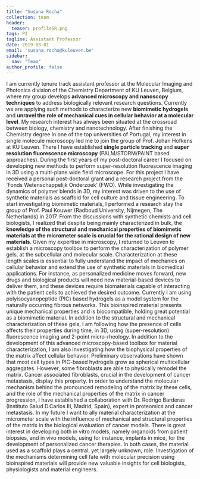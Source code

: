 ```yaml
---
title: "Susana Rocha"
collection: team
header:
  teaser: profileSR.png
tags: PI
tagline: Assistant Professor
date: 2019-08-01
email: 'susana.rocha@kuleuven.be'
sidebar:
  nav: "Team"
author_profile: false
---
```



<p align= "justify">

I am currently tenure track assistant professor at the Molecular Imaging and Photonics division of the Chemistry Department of KU Leuven, Belgium, where my group develops <b>advanced microscopy and nanoscopy techniques</b> to address biologically relevant research questions. Currently we are applying such methods to characterize new <b>biomimetic hydrogels</b> and <b>unravel the role of mechanical cues in cellular behavior at a molecular level</b>.
My research interest has always been situated at the crossroad between biology, chemistry and nanotechnology. After finishing the Chemistry degree in one of the top universities of Portugal, my interest in single molecule microscopy led me to join the group of Prof. Johan Hofkens at KU Leuven. There I have established <b>single particle tracking</b> and <b>super resolution fluorescence microscopy</b> (PALM/STORM/PAINT based approaches).
During the first years of my post-doctoral career I focused on developing new methods to perform super-resolution fluorescence imaging in 3D using a multi-plane wide field microscope. For this project I have received a personal post-doctoral grant and  a research project from the ‘Fonds Wetenschappelijk Onderzoek’ (FWO). While investigating the dynamics of polymer blends in 3D, my interest was driven to the use of synthetic materials as scaffold for cell culture and tissue engineering.
To start investigating biomimetic materials, I performed a research stay the group of Prof. Paul Kouwer (Radboud University, Nijmegen, The Netherlands) in 2017. From the discussions with synthetic chemists and cell biologists, I realized that despite being mainly characterized in bulk, the <b>knowledge of the structural and mechanical properties of biomimetic materials at the micrometer scale is crucial for the rational design of new materials</b>. Given my expertise in microscopy, I returned to Leuven to establish a microscopy toolbox to perform the characterization of polymer gels, at the subcellular and molecular scale. Characterization at these length scales is essential to fully understand the impact of mechanics on cellular behavior and extend the use of synthetic materials in biomedical applications. For instance, as personalized medicine moves forward, new drugs and biological products will need new material-based devices to deliver them, and these devices require biomaterials capable of interacting with the patient cells to achieved the desired outcome.
Currently I am using polyisocyanopeptide (PIC) based hydrogels as a model system for the naturally occurring fibrous networks. This bioinspired material presents unique mechanical properties and is biocompatible, holding great potential as a biomimetic material. In addition to the structural and mechanical characterization of these gels, I am following how the presence of cells affects their properties during time, in 3D, using (super-resolution) fluorescence imaging and 2-point micro-rheology. In addition to the development of this advanced microscopy-based toolbox for material characterization, I am also investigating how the biophysical properties of the matrix affect cellular behavior. Preliminary observations have shown that most cell types in PIC-based hydrogels grow as spherical multicellular aggregates. However, some fibroblasts are able to physically remodel the matrix. Cancer associated fibroblasts, crucial in the development of cancer metastasis, display this property. In order to understand the molecular mechanism behind the pronounced remodeling of the matrix by these cells, and the role of the mechanical properties of the matrix in cancer progression, I have established a collaboration with Dr. Rodrigo Barderas (Instituto Salud D.Carlos III, Madrid, Spain), expert in proteomics and cancer metastasis. In my future I want to ally material characterization at the micrometer scale with the influence of mechanical and structural properties of the matrix in the biological evaluation of cancer models. There is great interest in developing both in vitro models, namely organoids from patient biopsies, and in vivo models, using for instance, implants in mice, for the development of personalized cancer therapies. In both cases, the material used as a scaffold plays a central, yet largely unknown, role. Investigation of the mechanisms determining cell fate with molecular precision using bioinspired materials will provide new valuable insights for cell biologists, physiologists and material engineers.
